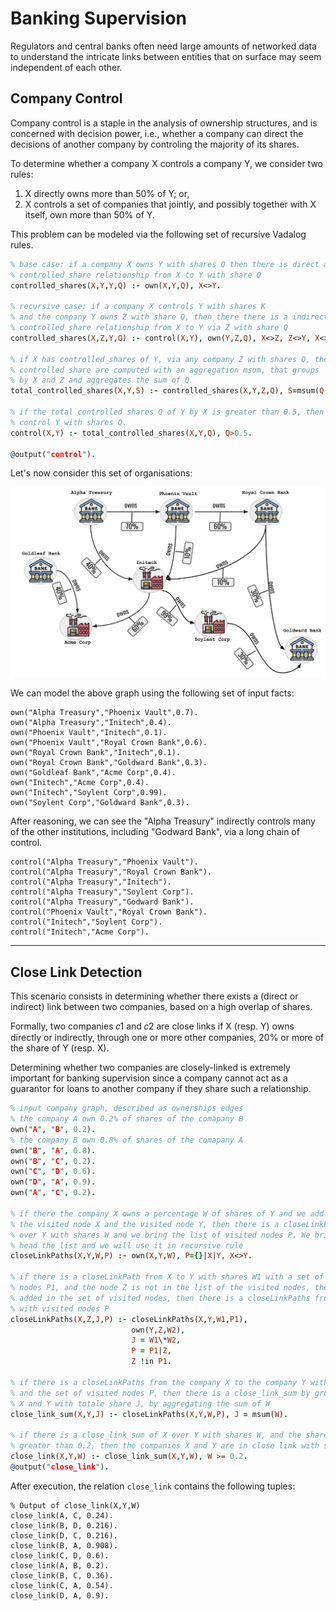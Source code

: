 # Banking Supervision

Regulators and central banks often need large amounts of networked data to
understand the intricate links between entities that on surface may seem
independent of each other.

## Company Control

Company control is a staple in the analysis of ownership structures, and is
concerned with decision power, i.e., whether a company can direct the decisions
of another company by controling the majority of its shares.

To determine whether a company X controls a company Y, we consider two rules:

1. X directly owns more than 50% of Y; or,
1. X controls a set of companies that jointly, and possibly together with X
   itself, own more than 50% of Y.

This problem can be modeled via the following set of recursive Vadalog rules.

```prolog showLineNumbers
% base case: if a company X owns Y with shares Q then there is direct a
% controlled_share relationship from X to Y with share Q
controlled_shares(X,Y,Y,Q) :- own(X,Y,Q), X<>Y.

% recursive case: if a company X controls Y with shares K
% and the company Y owns Z with share Q, then there there is a indirect
% controlled_share relationship from X to Y via Z with share Q
controlled_shares(X,Z,Y,Q) :- control(X,Y), own(Y,Z,Q), X<>Z, Z<>Y, X<>Y.

% if X has controlled_shares of Y, via any company Z with shares Q, then the total
% controlled share are computed with an aggregation msum, that groups
% by X and Z and aggregates the sum of Q
total_controlled_shares(X,Y,S) :- controlled_shares(X,Y,Z,Q), S=msum(Q).

% if the total controlled shares Q of Y by X is greater than 0.5, then X
% control Y with shares Q.
control(X,Y) :- total_controlled_shares(X,Y,Q), Q>0.5.

@output("control").
```

Let's now consider this set of organisations:

![A small graph showing financial institutions and how much shares are owned between them](company-control.png?raw=true)

We can model the above graph using the following set of input facts:

```
own("Alpha Treasury","Phoenix Vault",0.7).
own("Alpha Treasury","Initech",0.4).
own("Phoenix Vault","Initech",0.1).
own("Phoenix Vault","Royal Crown Bank",0.6).
own("Royal Crown Bank","Initech",0.1).
own("Royal Crown Bank","Goldward Bank",0.3).
own("Goldleaf Bank","Acme Corp",0.4).
own("Initech","Acme Corp",0.4).
own("Initech","Soylent Corp",0.99).
own("Soylent Corp","Goldward Bank",0.3).
````

After reasoning, we can see the "Alpha Treasury" indirectly controls many of the other institutions, including "Godward Bank", via a long chain of control.

```
control("Alpha Treasury","Phoenix Vault").
control("Alpha Treasury","Royal Crown Bank").
control("Alpha Treasury","Initech").
control("Alpha Treasury","Soylent Corp").
control("Alpha Treasury","Godward Bank").
control("Phoenix Vault","Royal Crown Bank").
control("Initech","Soylent Corp").
control("Initech","Acme Corp").
```

---

## Close Link Detection

This scenario consists in determining whether there exists a (direct or
indirect) link between two companies, based on a high overlap of shares.

Formally, two companies 𝑐1 and 𝑐2 are close links if X (resp. Y) owns directly
or indirectly, through one or more other companies, 20% or more of the share of
Y (resp. X).

Determining whether two companies are closely-linked is extremely important for
banking supervision since a company cannot act as a guarantor for loans to
another company if they share such a relationship.

```prolog showLineNumbers
% input company graph, described as ownerships edges
% the company A own 0.2% of shares of the comapany B
own("A", "B", 0.2).
% the company B own 0.8% of shares of the comapany A
own("B", "A", 0.8).
own("B", "C", 0.2).
own("C", "D", 0.6).
own("D", "A", 0.9).
own("A", "C", 0.2).

% if there the company X owns a percentage W of shares of Y and we add in a set
% the visited node X and the visited node Y, then there is a closeLinkPaths of X
% over Y with shares W and we bring the list of visited nodes P. We bring in the
% head the list and we will use it in recursive rule
closeLinkPaths(X,Y,W,P) :- own(X,Y,W), P={}|X|Y, X<>Y.

% if there is a closeLinkPath from X to Y with shares W1 with a set of visited
% nodes P1, and the node Z is not in the list of the visited nodes, the node Z is
% added in the set of visited nodes, then there is a closeLinkPaths from X,Z
% with visited nodes P
closeLinkPaths(X,Z,J,P) :- closeLinkPaths(X,Y,W1,P1),
                           own(Y,Z,W2),
                           J = W1\*W2,
                           P = P1|Z,
                           Z !in P1.

% if there is a closeLinkPaths from the company X to the company Y with shares W
% and the set of visited nodes P, then there is a close_link_sum by grouping by
% X and Y with totale share J, by aggregating the sum of W
close_link_sum(X,Y,J) :- closeLinkPaths(X,Y,W,P), J = msum(W).

% if there is a close_link_sum of X over Y with shares W, and the shares is
% greater than 0.2, then the companies X and Y are in close link with shares W
close_link(X,Y,W) :- close_link_sum(X,Y,W), W >= 0.2.
@output("close_link").
```

After execution, the relation `close_link` contains the following tuples:

```
% Output of close_link(X,Y,W)
close_link(A, C, 0.24).
close_link(B, D, 0.216).
close_link(D, C, 0.216).
close_link(B, A, 0.908).
close_link(C, D, 0.6).
close_link(A, B, 0.2).
close_link(B, C, 0.36).
close_link(C, A, 0.54).
close_link(D, A, 0.9).
```

